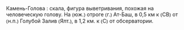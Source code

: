 ---
---

Камень-Голова
: скала, фигура выветривания, похожая на человеческую голову. На ⦅юж.⦆ отроге ⦅г.⦆ Ат-Баш, в 0,5 км к ⦅СВ⦆ от ⦅н.п.⦆ Голубой Залив ⦅Ялт.⦆, в 1,2 км. к ⦅С⦆ от обсерватории.
